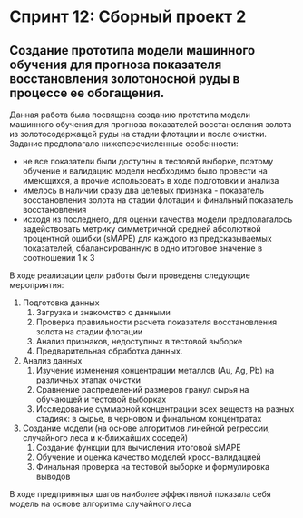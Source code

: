 # Спринт 12: Сборный проект 2
## Создание прототипа модели машинного обучения для прогноза показателя восстановления золотоносной руды в процессе ее обогащения.

Данная работа была посвящена созданию прототипа модели машинного обучения для прогноза показателей восстановления золота из золотосодержащей руды на стадии флотации и после очистки. 
Задание предполагало  нижеперечисленные особенности:
- не все показатели были доступны в тестовой выборке, поэтому обучение и валидацию модели необходимо было провести на имеющихся, а прочие использовать в ходе подготовки и анализа
- имелось в наличии сразу два целевых признака - показатель восстановления золота на стадии флотации и финальный показатель восстановления
- исходя из последнего, для оценки качества модели предполагалось  задействовать метрику симметричной средней абсолютной процентной ошибки (sMAPE) для каждого из предсказываемых показателей, сбалансированную в одно итоговое значение в соотношении 1 к 3

В ходе реализации цели работы были проведены следующие мероприятия:
1. Подготовка данных
    1. Загрузка и знакомство с данными
    2. Проверка правильности расчета показателя восстановления золота на стадии флотации
    3. Анализ признаков, недоступных в тестовой выборке
    4. Предварительная обработка данных.
2. Анализ данных
    1. Изучение изменения концентрации металлов (Au, Ag, Pb) на различных этапах очистки
    2. Сравнение распределений размеров гранул сырья на обучающей и тестовой выборках
    3. Исследование суммарной концентрации всех веществ на разных стадиях: в сырье, в черновом и финальном концентратах
3. Создание модели (на основе алгоритмов линейной регрессии, случайного леса и к-ближайших соседей)
    1. Создание функции для вычисления итоговой sMAPE
    2. Обучение и оценка качество моделей кросс-валидацией
    3. Финальная проверка на тестовой выборке и формулировка выводов

В ходе предпринятых шагов наиболее эффективной показала себя модель на основе алгоритма случайного леса